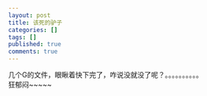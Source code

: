 ```yaml
---
layout: post
title: 该死的驴子
categories: []
tags: []
published: true
comments: true
---
```

<p>几个G的文件，眼瞅着快下完了，咋说没就没了呢？。。。。。。。。。。<br />狂郁闷~~~~~</p>
